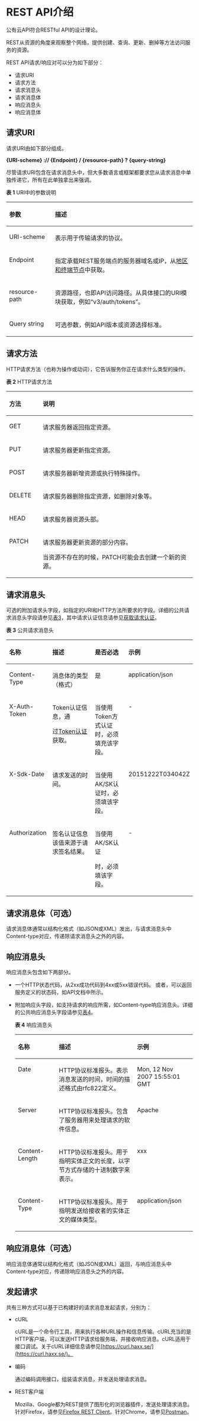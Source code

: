# REST API介绍<a name="ZH-CN_TOPIC_0124260517"></a>

公有云API符合RESTful API的设计理论。

REST从资源的角度来观察整个网络，提供创建、查询、更新、删掉等方法访问服务的资源。

REST API请求/响应对可以分为如下部分：

-   请求URI
-   请求方法
-   请求消息头
-   请求消息体
-   响应消息头
-   响应消息体

## 请求URI<a name="zh-cn_topic_0091607286_section1849899574"></a>

请求URI由如下部分组成。

**\{URI-scheme\} :// \{**Endpoint**\} / \{resource-path\} ? \{query-string\}**

尽管请求URI包含在请求消息头中，但大多数语言或框架都要求您从请求消息中单独传递它，所有在此单独拿出来强调。

**表 1**  URI中的参数说明

<a name="zh-cn_topic_0091607286_t1797260c744a4e1a85d354f259cae55a"></a>
<table><thead align="left"><tr id="zh-cn_topic_0091607286_r6dceed05bcc649d2b032accbb2980a31"><th class="cellrowborder" valign="top" width="24.529999999999998%" id="mcps1.2.3.1.1"><p id="zh-cn_topic_0091607286_a3446b6b785cb432bae9f45aef9177041"><a name="zh-cn_topic_0091607286_a3446b6b785cb432bae9f45aef9177041"></a><a name="zh-cn_topic_0091607286_a3446b6b785cb432bae9f45aef9177041"></a>参数</p>
</th>
<th class="cellrowborder" valign="top" width="75.47%" id="mcps1.2.3.1.2"><p id="zh-cn_topic_0091607286_abe71244a12ac45308e99d4bbf975a9f8"><a name="zh-cn_topic_0091607286_abe71244a12ac45308e99d4bbf975a9f8"></a><a name="zh-cn_topic_0091607286_abe71244a12ac45308e99d4bbf975a9f8"></a>描述</p>
</th>
</tr>
</thead>
<tbody><tr id="zh-cn_topic_0091607286_row106982018513"><td class="cellrowborder" valign="top" width="24.529999999999998%" headers="mcps1.2.3.1.1 "><p id="zh-cn_topic_0091607286_p136991001517"><a name="zh-cn_topic_0091607286_p136991001517"></a><a name="zh-cn_topic_0091607286_p136991001517"></a>URI-scheme</p>
</td>
<td class="cellrowborder" valign="top" width="75.47%" headers="mcps1.2.3.1.2 "><p id="zh-cn_topic_0091607286_p56992017520"><a name="zh-cn_topic_0091607286_p56992017520"></a><a name="zh-cn_topic_0091607286_p56992017520"></a>表示用于传输请求的协议。</p>
</td>
</tr>
<tr id="zh-cn_topic_0091607286_rb217758afff146a1b40b0dcbb28a4ae1"><td class="cellrowborder" valign="top" width="24.529999999999998%" headers="mcps1.2.3.1.1 "><p id="zh-cn_topic_0091607286_zh-cn_topic_0035614179_p480227019422"><a name="zh-cn_topic_0091607286_zh-cn_topic_0035614179_p480227019422"></a><a name="zh-cn_topic_0091607286_zh-cn_topic_0035614179_p480227019422"></a>Endpoint</p>
</td>
<td class="cellrowborder" valign="top" width="75.47%" headers="mcps1.2.3.1.2 "><p id="zh-cn_topic_0091607286_ad82b3484a1be43ddadf436efbe15285e"><a name="zh-cn_topic_0091607286_ad82b3484a1be43ddadf436efbe15285e"></a><a name="zh-cn_topic_0091607286_ad82b3484a1be43ddadf436efbe15285e"></a>指定承载REST服务端点的服务器域名或IP，从<a href="http://developer.huaweicloud.com/dev/endpoint" target="_blank" rel="noopener noreferrer">地区和终端节点</a>中获取。</p>
</td>
</tr>
<tr id="zh-cn_topic_0091607286_refeed61892004ea682639be281a1a707"><td class="cellrowborder" valign="top" width="24.529999999999998%" headers="mcps1.2.3.1.1 "><p id="zh-cn_topic_0091607286_p1797614317513"><a name="zh-cn_topic_0091607286_p1797614317513"></a><a name="zh-cn_topic_0091607286_p1797614317513"></a>resource-path</p>
</td>
<td class="cellrowborder" valign="top" width="75.47%" headers="mcps1.2.3.1.2 "><p id="zh-cn_topic_0091607286_a90409cbb8b1c49c4ad4d3cfee16f475e"><a name="zh-cn_topic_0091607286_a90409cbb8b1c49c4ad4d3cfee16f475e"></a><a name="zh-cn_topic_0091607286_a90409cbb8b1c49c4ad4d3cfee16f475e"></a>资源路径，也即API访问路径。从具体接口的URI模块获取，例如“v3/auth/tokens”。</p>
</td>
</tr>
<tr id="zh-cn_topic_0091607286_row19939365518"><td class="cellrowborder" valign="top" width="24.529999999999998%" headers="mcps1.2.3.1.1 "><p id="zh-cn_topic_0091607286_p393966455"><a name="zh-cn_topic_0091607286_p393966455"></a><a name="zh-cn_topic_0091607286_p393966455"></a>Query string</p>
</td>
<td class="cellrowborder" valign="top" width="75.47%" headers="mcps1.2.3.1.2 "><p id="zh-cn_topic_0091607286_p159401867517"><a name="zh-cn_topic_0091607286_p159401867517"></a><a name="zh-cn_topic_0091607286_p159401867517"></a>可选参数，例如API版本或资源选择标准。</p>
</td>
</tr>
</tbody>
</table>

## 请求方法<a name="zh-cn_topic_0091607286_section580035055419"></a>

HTTP请求方法（也称为操作或动词），它告诉服务你正在请求什么类型的操作。

**表 2**  HTTP请求方法

<a name="zh-cn_topic_0091607286_table26515221161"></a>
<table><thead align="left"><tr id="zh-cn_topic_0091607286_row10728192251616"><th class="cellrowborder" valign="top" width="18%" id="mcps1.2.3.1.1"><p id="zh-cn_topic_0091607286_p157281422201616"><a name="zh-cn_topic_0091607286_p157281422201616"></a><a name="zh-cn_topic_0091607286_p157281422201616"></a>方法</p>
</th>
<th class="cellrowborder" valign="top" width="82%" id="mcps1.2.3.1.2"><p id="zh-cn_topic_0091607286_p672872219161"><a name="zh-cn_topic_0091607286_p672872219161"></a><a name="zh-cn_topic_0091607286_p672872219161"></a>说明</p>
</th>
</tr>
</thead>
<tbody><tr id="zh-cn_topic_0091607286_row1394642154919"><td class="cellrowborder" valign="top" width="18%" headers="mcps1.2.3.1.1 "><p id="zh-cn_topic_0091607286_p13848247114919"><a name="zh-cn_topic_0091607286_p13848247114919"></a><a name="zh-cn_topic_0091607286_p13848247114919"></a>GET</p>
</td>
<td class="cellrowborder" valign="top" width="82%" headers="mcps1.2.3.1.2 "><p id="zh-cn_topic_0091607286_p2850147164917"><a name="zh-cn_topic_0091607286_p2850147164917"></a><a name="zh-cn_topic_0091607286_p2850147164917"></a>请求服务器返回指定资源。</p>
</td>
</tr>
<tr id="zh-cn_topic_0091607286_row5728322121617"><td class="cellrowborder" valign="top" width="18%" headers="mcps1.2.3.1.1 "><p id="zh-cn_topic_0091607286_p97281922111616"><a name="zh-cn_topic_0091607286_p97281922111616"></a><a name="zh-cn_topic_0091607286_p97281922111616"></a>PUT</p>
</td>
<td class="cellrowborder" valign="top" width="82%" headers="mcps1.2.3.1.2 "><p id="zh-cn_topic_0091607286_p1572882241617"><a name="zh-cn_topic_0091607286_p1572882241617"></a><a name="zh-cn_topic_0091607286_p1572882241617"></a>请求服务器更新指定资源。</p>
</td>
</tr>
<tr id="zh-cn_topic_0091607286_row172872211168"><td class="cellrowborder" valign="top" width="18%" headers="mcps1.2.3.1.1 "><p id="zh-cn_topic_0091607286_p472820225166"><a name="zh-cn_topic_0091607286_p472820225166"></a><a name="zh-cn_topic_0091607286_p472820225166"></a>POST</p>
</td>
<td class="cellrowborder" valign="top" width="82%" headers="mcps1.2.3.1.2 "><p id="zh-cn_topic_0091607286_p272812212161"><a name="zh-cn_topic_0091607286_p272812212161"></a><a name="zh-cn_topic_0091607286_p272812212161"></a>请求服务器新增资源或执行特殊操作。</p>
</td>
</tr>
<tr id="zh-cn_topic_0091607286_row8728132231620"><td class="cellrowborder" valign="top" width="18%" headers="mcps1.2.3.1.1 "><p id="zh-cn_topic_0091607286_p16729422151616"><a name="zh-cn_topic_0091607286_p16729422151616"></a><a name="zh-cn_topic_0091607286_p16729422151616"></a>DELETE</p>
</td>
<td class="cellrowborder" valign="top" width="82%" headers="mcps1.2.3.1.2 "><p id="zh-cn_topic_0091607286_p10729122261616"><a name="zh-cn_topic_0091607286_p10729122261616"></a><a name="zh-cn_topic_0091607286_p10729122261616"></a>请求服务器删除指定资源，如删除对象等。</p>
</td>
</tr>
<tr id="zh-cn_topic_0091607286_row2157183019175"><td class="cellrowborder" valign="top" width="18%" headers="mcps1.2.3.1.1 "><p id="zh-cn_topic_0091607286_p15159030201715"><a name="zh-cn_topic_0091607286_p15159030201715"></a><a name="zh-cn_topic_0091607286_p15159030201715"></a>HEAD</p>
</td>
<td class="cellrowborder" valign="top" width="82%" headers="mcps1.2.3.1.2 "><p id="zh-cn_topic_0091607286_p42261787492"><a name="zh-cn_topic_0091607286_p42261787492"></a><a name="zh-cn_topic_0091607286_p42261787492"></a>请求服务器资源头部。</p>
</td>
</tr>
<tr id="zh-cn_topic_0091607286_row16729182210163"><td class="cellrowborder" valign="top" width="18%" headers="mcps1.2.3.1.1 "><p id="zh-cn_topic_0091607286_p1772932218162"><a name="zh-cn_topic_0091607286_p1772932218162"></a><a name="zh-cn_topic_0091607286_p1772932218162"></a>PATCH</p>
</td>
<td class="cellrowborder" valign="top" width="82%" headers="mcps1.2.3.1.2 "><p id="zh-cn_topic_0091607286_p13729192251620"><a name="zh-cn_topic_0091607286_p13729192251620"></a><a name="zh-cn_topic_0091607286_p13729192251620"></a>请求服务器更新资源的部分内容。</p>
<p id="zh-cn_topic_0091607286_p0729142221616"><a name="zh-cn_topic_0091607286_p0729142221616"></a><a name="zh-cn_topic_0091607286_p0729142221616"></a>当资源不存在的时候，PATCH可能会去创建一个新的资源。</p>
</td>
</tr>
</tbody>
</table>

## 请求消息头<a name="zh-cn_topic_0091607286_section1454211155819"></a>

可选的附加请求头字段，如指定的URI和HTTP方法所要求的字段。详细的公共请求消息头字段请参见[表3](#zh-cn_topic_0091607286_t24b12299374a4f4ba9fbf5880aec2658)，其中请求认证信息请参见[获取请求认证](获取请求认证.md#ZH-CN_TOPIC_0124260520)。

**表 3**  公共请求消息头

<a name="zh-cn_topic_0091607286_t24b12299374a4f4ba9fbf5880aec2658"></a>
<table><thead align="left"><tr id="zh-cn_topic_0091607286_r4c9188c98a9542db96d6d1aa49483890"><th class="cellrowborder" valign="top" width="19.74%" id="mcps1.2.5.1.1"><p id="zh-cn_topic_0091607286_a0e8fe10f8be440a59cea60dfcef9d616"><a name="zh-cn_topic_0091607286_a0e8fe10f8be440a59cea60dfcef9d616"></a><a name="zh-cn_topic_0091607286_a0e8fe10f8be440a59cea60dfcef9d616"></a>名称</p>
</th>
<th class="cellrowborder" valign="top" width="26.490000000000002%" id="mcps1.2.5.1.2"><p id="zh-cn_topic_0091607286_a0c5134defa3643d4a487a98564df4386"><a name="zh-cn_topic_0091607286_a0c5134defa3643d4a487a98564df4386"></a><a name="zh-cn_topic_0091607286_a0c5134defa3643d4a487a98564df4386"></a>描述</p>
</th>
<th class="cellrowborder" valign="top" width="19.93%" id="mcps1.2.5.1.3"><p id="zh-cn_topic_0091607286_a5e198cd1f1c84cd4a906d9afd43ee792"><a name="zh-cn_topic_0091607286_a5e198cd1f1c84cd4a906d9afd43ee792"></a><a name="zh-cn_topic_0091607286_a5e198cd1f1c84cd4a906d9afd43ee792"></a>是否必选</p>
</th>
<th class="cellrowborder" valign="top" width="33.839999999999996%" id="mcps1.2.5.1.4"><p id="zh-cn_topic_0091607286_ac34a236127304521999242538b072c58"><a name="zh-cn_topic_0091607286_ac34a236127304521999242538b072c58"></a><a name="zh-cn_topic_0091607286_ac34a236127304521999242538b072c58"></a>示例</p>
</th>
</tr>
</thead>
<tbody><tr id="zh-cn_topic_0091607286_row10629133710114"><td class="cellrowborder" valign="top" width="19.74%" headers="mcps1.2.5.1.1 "><p id="zh-cn_topic_0091607286_p46301737411"><a name="zh-cn_topic_0091607286_p46301737411"></a><a name="zh-cn_topic_0091607286_p46301737411"></a>Content-Type</p>
</td>
<td class="cellrowborder" valign="top" width="26.490000000000002%" headers="mcps1.2.5.1.2 "><p id="zh-cn_topic_0091607286_p363011371216"><a name="zh-cn_topic_0091607286_p363011371216"></a><a name="zh-cn_topic_0091607286_p363011371216"></a>消息体的类型（格式）</p>
</td>
<td class="cellrowborder" valign="top" width="19.93%" headers="mcps1.2.5.1.3 "><p id="zh-cn_topic_0091607286_p1263043712111"><a name="zh-cn_topic_0091607286_p1263043712111"></a><a name="zh-cn_topic_0091607286_p1263043712111"></a>是</p>
</td>
<td class="cellrowborder" valign="top" width="33.839999999999996%" headers="mcps1.2.5.1.4 "><p id="zh-cn_topic_0091607286_p13630183715110"><a name="zh-cn_topic_0091607286_p13630183715110"></a><a name="zh-cn_topic_0091607286_p13630183715110"></a>application/json</p>
</td>
</tr>
<tr id="zh-cn_topic_0091607286_r48b466a7608e4d6eb042a35f56cbdfb8"><td class="cellrowborder" valign="top" width="19.74%" headers="mcps1.2.5.1.1 "><p id="zh-cn_topic_0091607286_zh-cn_topic_0035614236_p792363911913"><a name="zh-cn_topic_0091607286_zh-cn_topic_0035614236_p792363911913"></a><a name="zh-cn_topic_0091607286_zh-cn_topic_0035614236_p792363911913"></a>X-Auth-Token</p>
</td>
<td class="cellrowborder" valign="top" width="26.490000000000002%" headers="mcps1.2.5.1.2 "><p id="zh-cn_topic_0091607286_p3237430121524"><a name="zh-cn_topic_0091607286_p3237430121524"></a><a name="zh-cn_topic_0091607286_p3237430121524"></a>Token认证信息，通</p>
<p id="zh-cn_topic_0091607286_p2293325721524"><a name="zh-cn_topic_0091607286_p2293325721524"></a><a name="zh-cn_topic_0091607286_p2293325721524"></a>过<a href="获取请求认证.md#zh-cn_topic_0091607401_section2417768214391">Token认证</a>获取。</p>
</td>
<td class="cellrowborder" valign="top" width="19.93%" headers="mcps1.2.5.1.3 "><p id="zh-cn_topic_0091607286_a1f6108d2189d4cd09376eebef87bb335"><a name="zh-cn_topic_0091607286_a1f6108d2189d4cd09376eebef87bb335"></a><a name="zh-cn_topic_0091607286_a1f6108d2189d4cd09376eebef87bb335"></a>当使用Token方式认证时，必须填充该字段。</p>
</td>
<td class="cellrowborder" valign="top" width="33.839999999999996%" headers="mcps1.2.5.1.4 "><p id="zh-cn_topic_0091607286_a993f118dde7d4c2f9164d578e9bc8c13"><a name="zh-cn_topic_0091607286_a993f118dde7d4c2f9164d578e9bc8c13"></a><a name="zh-cn_topic_0091607286_a993f118dde7d4c2f9164d578e9bc8c13"></a>-</p>
</td>
</tr>
<tr id="zh-cn_topic_0091607286_r0a259195cce44cee955af0a771a20d71"><td class="cellrowborder" valign="top" width="19.74%" headers="mcps1.2.5.1.1 "><p id="zh-cn_topic_0091607286_a4259b0099d3e432f88928e25c01d1127"><a name="zh-cn_topic_0091607286_a4259b0099d3e432f88928e25c01d1127"></a><a name="zh-cn_topic_0091607286_a4259b0099d3e432f88928e25c01d1127"></a>X-Sdk-Date</p>
</td>
<td class="cellrowborder" valign="top" width="26.490000000000002%" headers="mcps1.2.5.1.2 "><p id="zh-cn_topic_0091607286_abe5e383ccc8543c2aa4563830f67957a"><a name="zh-cn_topic_0091607286_abe5e383ccc8543c2aa4563830f67957a"></a><a name="zh-cn_topic_0091607286_abe5e383ccc8543c2aa4563830f67957a"></a>请求发送的时间。</p>
</td>
<td class="cellrowborder" valign="top" width="19.93%" headers="mcps1.2.5.1.3 "><p id="zh-cn_topic_0091607286_p1309136221732"><a name="zh-cn_topic_0091607286_p1309136221732"></a><a name="zh-cn_topic_0091607286_p1309136221732"></a>当使用AK/SK认证时，必须填该字段。</p>
</td>
<td class="cellrowborder" valign="top" width="33.839999999999996%" headers="mcps1.2.5.1.4 "><p id="zh-cn_topic_0091607286_a0f19b458af404df982f0dbb457a13925"><a name="zh-cn_topic_0091607286_a0f19b458af404df982f0dbb457a13925"></a><a name="zh-cn_topic_0091607286_a0f19b458af404df982f0dbb457a13925"></a>20151222T034042Z</p>
</td>
</tr>
<tr id="zh-cn_topic_0091607286_rc97d5ad8e26a47d9aadce68591dbbe62"><td class="cellrowborder" valign="top" width="19.74%" headers="mcps1.2.5.1.1 "><p id="zh-cn_topic_0091607286_a7238e21480a841c7a1cbbbb21bdfc864"><a name="zh-cn_topic_0091607286_a7238e21480a841c7a1cbbbb21bdfc864"></a><a name="zh-cn_topic_0091607286_a7238e21480a841c7a1cbbbb21bdfc864"></a>Authorization</p>
</td>
<td class="cellrowborder" valign="top" width="26.490000000000002%" headers="mcps1.2.5.1.2 "><p id="zh-cn_topic_0091607286_p952592421823"><a name="zh-cn_topic_0091607286_p952592421823"></a><a name="zh-cn_topic_0091607286_p952592421823"></a>签名认证信息该值来源于请求签名结果。</p>
</td>
<td class="cellrowborder" valign="top" width="19.93%" headers="mcps1.2.5.1.3 "><p id="zh-cn_topic_0091607286_p865747321840"><a name="zh-cn_topic_0091607286_p865747321840"></a><a name="zh-cn_topic_0091607286_p865747321840"></a>当使用AK/SK认证</p>
<p id="zh-cn_topic_0091607286_p1290416313131"><a name="zh-cn_topic_0091607286_p1290416313131"></a><a name="zh-cn_topic_0091607286_p1290416313131"></a>时，必须填该字段。</p>
</td>
<td class="cellrowborder" valign="top" width="33.839999999999996%" headers="mcps1.2.5.1.4 "><p id="zh-cn_topic_0091607286_p20886442194"><a name="zh-cn_topic_0091607286_p20886442194"></a><a name="zh-cn_topic_0091607286_p20886442194"></a>-</p>
</td>
</tr>
</tbody>
</table>

## 请求消息体（可选）<a name="zh-cn_topic_0091607286_section14612192315587"></a>

请求消息体通常以结构化格式（如JSON或XML）发出，与请求消息头中Content-type对应，传递除请求消息头之外的内容。

## 响应消息头<a name="zh-cn_topic_0091607286_section7804143005810"></a>

响应消息头包含如下两部分。

-   一个HTTP状态代码，从2xx成功代码到4xx或5xx错误代码。 或者，可以返回服务定义的状态码，如API文档中所示。
-   附加响应头字段，如支持请求的响应所需，如Content-type响应消息头。详细的公共响应消息头字段请参见[表4](#zh-cn_topic_0091607286_tb5107e70c1d545de8b97ed913f602b83)。

    **表 4**  响应消息头

    <a name="zh-cn_topic_0091607286_tb5107e70c1d545de8b97ed913f602b83"></a>
    <table><thead align="left"><tr id="zh-cn_topic_0091607286_rf674063bc81649e8b9789a311a3bcf6e"><th class="cellrowborder" valign="top" width="23%" id="mcps1.2.4.1.1"><p id="zh-cn_topic_0091607286_a4db082cf93e748d7b44040c488d0d38c"><a name="zh-cn_topic_0091607286_a4db082cf93e748d7b44040c488d0d38c"></a><a name="zh-cn_topic_0091607286_a4db082cf93e748d7b44040c488d0d38c"></a>名称</p>
    </th>
    <th class="cellrowborder" valign="top" width="44%" id="mcps1.2.4.1.2"><p id="zh-cn_topic_0091607286_aa3e3c39e04e2407ea5bcda8fc61f112d"><a name="zh-cn_topic_0091607286_aa3e3c39e04e2407ea5bcda8fc61f112d"></a><a name="zh-cn_topic_0091607286_aa3e3c39e04e2407ea5bcda8fc61f112d"></a>描述</p>
    </th>
    <th class="cellrowborder" valign="top" width="33%" id="mcps1.2.4.1.3"><p id="zh-cn_topic_0091607286_a53b16f94658d4903834e1c161d7759af"><a name="zh-cn_topic_0091607286_a53b16f94658d4903834e1c161d7759af"></a><a name="zh-cn_topic_0091607286_a53b16f94658d4903834e1c161d7759af"></a>示例</p>
    </th>
    </tr>
    </thead>
    <tbody><tr id="zh-cn_topic_0091607286_r471495aa79dc4a88a7110f2db9a835e3"><td class="cellrowborder" valign="top" width="23%" headers="mcps1.2.4.1.1 "><p id="zh-cn_topic_0091607286_acebd9ce341d144b38d8674ad67443074"><a name="zh-cn_topic_0091607286_acebd9ce341d144b38d8674ad67443074"></a><a name="zh-cn_topic_0091607286_acebd9ce341d144b38d8674ad67443074"></a>Date</p>
    </td>
    <td class="cellrowborder" valign="top" width="44%" headers="mcps1.2.4.1.2 "><p id="zh-cn_topic_0091607286_a14609642298f4650890b08516c7db143"><a name="zh-cn_topic_0091607286_a14609642298f4650890b08516c7db143"></a><a name="zh-cn_topic_0091607286_a14609642298f4650890b08516c7db143"></a>HTTP协议标准报头。表示消息发送的时间，时间的描述格式由rfc822定义。</p>
    </td>
    <td class="cellrowborder" valign="top" width="33%" headers="mcps1.2.4.1.3 "><p id="zh-cn_topic_0091607286_ab1d152d4a35a4fbb86ed423b4b6d9bad"><a name="zh-cn_topic_0091607286_ab1d152d4a35a4fbb86ed423b4b6d9bad"></a><a name="zh-cn_topic_0091607286_ab1d152d4a35a4fbb86ed423b4b6d9bad"></a>Mon, 12 Nov 2007 15:55:01 GMT</p>
    </td>
    </tr>
    <tr id="zh-cn_topic_0091607286_r0588e315fb784df790128bb6aecf61c9"><td class="cellrowborder" valign="top" width="23%" headers="mcps1.2.4.1.1 "><p id="zh-cn_topic_0091607286_zh-cn_topic_0035614305_p306646695935"><a name="zh-cn_topic_0091607286_zh-cn_topic_0035614305_p306646695935"></a><a name="zh-cn_topic_0091607286_zh-cn_topic_0035614305_p306646695935"></a>Server</p>
    </td>
    <td class="cellrowborder" valign="top" width="44%" headers="mcps1.2.4.1.2 "><p id="zh-cn_topic_0091607286_a572e7868aa564539a661a36c8134adc4"><a name="zh-cn_topic_0091607286_a572e7868aa564539a661a36c8134adc4"></a><a name="zh-cn_topic_0091607286_a572e7868aa564539a661a36c8134adc4"></a>HTTP协议标准报头。包含了服务器用来处理请求的软件信息。</p>
    </td>
    <td class="cellrowborder" valign="top" width="33%" headers="mcps1.2.4.1.3 "><p id="zh-cn_topic_0091607286_afb122eb44b7446dd9a410167ac7c06ff"><a name="zh-cn_topic_0091607286_afb122eb44b7446dd9a410167ac7c06ff"></a><a name="zh-cn_topic_0091607286_afb122eb44b7446dd9a410167ac7c06ff"></a>Apache</p>
    </td>
    </tr>
    <tr id="zh-cn_topic_0091607286_raa835d5c2e194ed19dc56366f0aedbe9"><td class="cellrowborder" valign="top" width="23%" headers="mcps1.2.4.1.1 "><p id="zh-cn_topic_0091607286_a4bc2f8a7407b40329d7549814743dba4"><a name="zh-cn_topic_0091607286_a4bc2f8a7407b40329d7549814743dba4"></a><a name="zh-cn_topic_0091607286_a4bc2f8a7407b40329d7549814743dba4"></a>Content-Length</p>
    </td>
    <td class="cellrowborder" valign="top" width="44%" headers="mcps1.2.4.1.2 "><p id="zh-cn_topic_0091607286_a5db1494308504d32b0ed7464c14f3c91"><a name="zh-cn_topic_0091607286_a5db1494308504d32b0ed7464c14f3c91"></a><a name="zh-cn_topic_0091607286_a5db1494308504d32b0ed7464c14f3c91"></a>HTTP协议标准报头。用于指明实体正文的长度，以字节方式存储的十进制数字来表示。</p>
    </td>
    <td class="cellrowborder" valign="top" width="33%" headers="mcps1.2.4.1.3 "><p id="zh-cn_topic_0091607286_a016917505ad54f32bf5ae9e73c561ad2"><a name="zh-cn_topic_0091607286_a016917505ad54f32bf5ae9e73c561ad2"></a><a name="zh-cn_topic_0091607286_a016917505ad54f32bf5ae9e73c561ad2"></a>xxx</p>
    </td>
    </tr>
    <tr id="zh-cn_topic_0091607286_rb4087468a73c487a84c136020cc4ef89"><td class="cellrowborder" valign="top" width="23%" headers="mcps1.2.4.1.1 "><p id="zh-cn_topic_0091607286_ad6ed459cd4494fe1a0cbfe7988567c6f"><a name="zh-cn_topic_0091607286_ad6ed459cd4494fe1a0cbfe7988567c6f"></a><a name="zh-cn_topic_0091607286_ad6ed459cd4494fe1a0cbfe7988567c6f"></a>Content-Type</p>
    </td>
    <td class="cellrowborder" valign="top" width="44%" headers="mcps1.2.4.1.2 "><p id="zh-cn_topic_0091607286_ab38ec730e7b243d89e12ba173377ba37"><a name="zh-cn_topic_0091607286_ab38ec730e7b243d89e12ba173377ba37"></a><a name="zh-cn_topic_0091607286_ab38ec730e7b243d89e12ba173377ba37"></a>HTTP协议标准报头。用于指明发送给接收者的实体正文的媒体类型。</p>
    </td>
    <td class="cellrowborder" valign="top" width="33%" headers="mcps1.2.4.1.3 "><p id="zh-cn_topic_0091607286_zh-cn_topic_0035614305_p940161295935"><a name="zh-cn_topic_0091607286_zh-cn_topic_0035614305_p940161295935"></a><a name="zh-cn_topic_0091607286_zh-cn_topic_0035614305_p940161295935"></a>application/json</p>
    </td>
    </tr>
    </tbody>
    </table>


## 响应消息体（可选）<a name="zh-cn_topic_0091607286_section034615592583"></a>

响应消息体通常以结构化格式（如JSON或XML）返回，与响应消息头中Content-type对应，传递除响应消息头之外的内容。

## 发起请求<a name="zh-cn_topic_0091607286_section140743661613"></a>

共有三种方式可以基于已构建好的请求消息发起请求，分别为：

-   cURL

    cURL是一个命令行工具，用来执行各种URL操作和信息传输。cURL充当的是HTTP客户端，可以发送HTTP请求给服务端，并接收响应消息。cURL适用于接口调试。关于cURL详细信息请参见[https://curl.haxx.se/](https://curl.haxx.se/)。

-   编码

    通过编码调用接口，组装请求消息，并发送处理请求消息。

-   REST客户端

    Mozilla、Google都为REST提供了图形化的浏览器插件，发送处理请求消息。针对Firefox，请参见[Firefox REST Client](https://addons.mozilla.org/en-US/firefox/addon/restclient/)。针对Chrome，请参见[Postman](https://chrome.google.com/webstore/detail/postman/fhbjgbiflinjbdggehcddcbncdddomop)。


